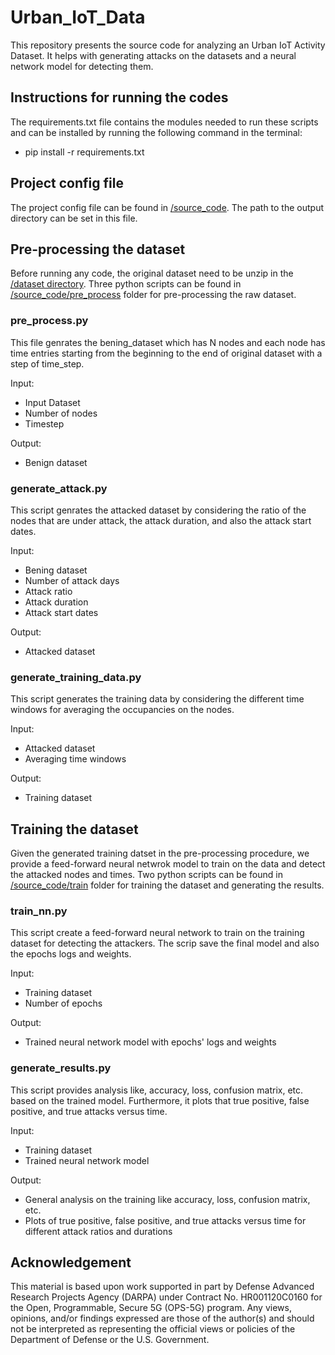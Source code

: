 # Urban_IoT_Data

This repository presents the source code for analyzing an Urban IoT Activity Dataset. It helps with generating attacks on the datasets and a neural network model for detecting them.


## Instructions for running the codes

The requirements.txt file contains the modules needed to run these scripts and can be installed by running the following command in the terminal:
* pip install -r requirements.txt

## Project config file

The project config file can be found in [/source_code](https://github.com/ANRGUSC/Urban_IoT_Data/tree/main/source_code). The path to the output directory can be set in this file.

## Pre-processing the dataset

Before running any code, the original dataset need to be unzip in the [/dataset directory](https://github.com/ANRGUSC/Urban_IoT_Data/tree/main/dataset). Three python scripts can be found in [/source_code/pre_process](https://github.com/ANRGUSC/Urban_IoT_Data/tree/main/source_code/pre_process) folder for pre-processing the raw dataset. 

### pre_process.py

This file genrates the bening_dataset which has N nodes and each node has time entries starting from the beginning to the end of original dataset with a step of time_step.

Input:
- Input Dataset
- Number of nodes
- Timestep

Output:
- Benign dataset


### generate_attack.py

This script genrates the attacked dataset by considering the ratio of the nodes that are under attack, the attack duration, and also the attack start dates.

Input:
- Bening dataset
- Number of attack days
- Attack ratio
- Attack duration
- Attack start dates

Output:
- Attacked dataset

### generate_training_data.py

This script generates the training data by considering the different time windows for averaging the occupancies on the nodes.

Input:
- Attacked dataset
- Averaging time windows

Output:
- Training dataset


## Training the dataset

Given the generated training datset in the pre-processing procedure, we provide a feed-forward neural netwrok model to train on the data and detect the attacked nodes and times. Two python scripts can be found in [/source_code/train](https://github.com/ANRGUSC/Urban_IoT_Data/tree/main/source_code/train) folder for training the dataset and generating the results. 


### train_nn.py

This script create a feed-forward neural network to train on the training dataset for detecting the attackers. The scrip save the final model and also the epochs logs and weights.

Input:
- Training dataset
- Number of epochs

Output:
- Trained neural network model with epochs' logs and weights


### generate_results.py

This script provides analysis like, accuracy, loss, confusion matrix, etc. based on the trained model. Furthermore, it plots that true positive, false positive, and true attacks versus time.

Input:
- Training dataset
- Trained neural network model

Output:
- General analysis on the training like accuracy, loss, confusion matrix, etc.
- Plots of true positive, false positive, and true attacks versus time for different attack ratios and durations

## Acknowledgement

   This material is based upon work supported in part by Defense Advanced Research Projects Agency (DARPA) under Contract No. HR001120C0160 for the Open, Programmable, Secure 5G (OPS-5G) program. Any views, opinions, and/or findings expressed are those of the author(s) and should not be interpreted as representing the official views or policies of the Department of Defense or the U.S. Government. 



